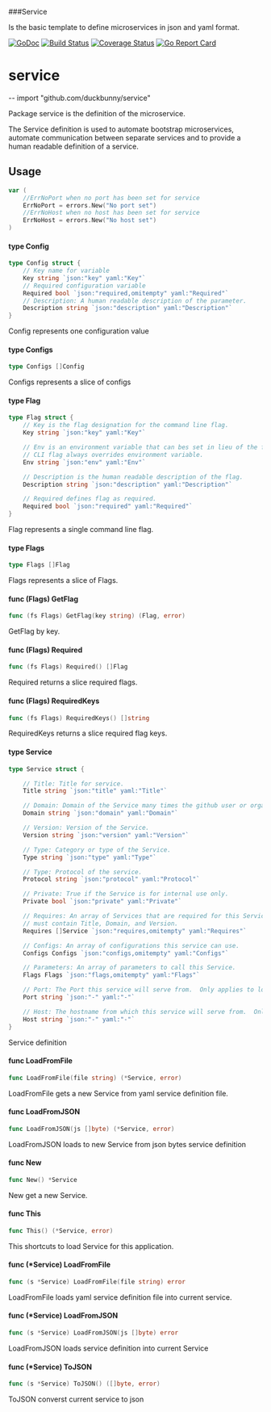 ###Service

Is the basic template to define microservices in json and yaml format.

[![GoDoc](https://godoc.org/github.com/duckbunny/service?status.svg)](https://godoc.org/github.com/duckbunny/service)
[![Build Status](https://travis-ci.org/duckbunny/service.svg?branch=master)](https://travis-ci.org/duckbunny/service)
[![Coverage Status](https://coveralls.io/repos/github/duckbunny/service/badge.svg?branch=master)](https://coveralls.io/github/duckbunny/service?branch=master)
[![Go Report Card](https://goreportcard.com/badge/github.com/duckbunny/service)](https://goreportcard.com/report/github.com/duckbunny/service)
# service
--
    import "github.com/duckbunny/service"

Package service is the definition of the microservice.

The Service definition is used to automate bootstrap microservices, automate
communication between separate services and to provide a human readable
definition of a service.


## Usage

```go
var (
	//ErrNoPort when no port has been set for service
	ErrNoPort = errors.New("No port set")
	//ErrNoHost when no host has been set for service
	ErrNoHost = errors.New("No host set")
)
```

#### type Config

```go
type Config struct {
	// Key name for variable
	Key string `json:"key" yaml:"Key"`
	// Required configuration variable
	Required bool `json:"required,omitempty" yaml:"Required"`
	// Description: A human readable description of the parameter.
	Description string `json:"description" yaml:"Description"`
}
```

Config represents one configuration value

#### type Configs

```go
type Configs []Config
```

Configs represents a slice of configs

#### type Flag

```go
type Flag struct {
	// Key is the flag designation for the command line flag.
	Key string `json:"key" yaml:"Key"`

	// Env is an environment variable that can bes set in lieu of the flag.
	// CLI flag always overrides environment variable.
	Env string `json:"env" yaml:"Env"`

	// Description is the human readable description of the flag.
	Description string `json:"description" yaml:"Description"`

	// Required defines flag as required.
	Required bool `json:"required" yaml:"Required"`
}
```

Flag represents a single command line flag.

#### type Flags

```go
type Flags []Flag
```

Flags represents a slice of Flags.

#### func (Flags) GetFlag

```go
func (fs Flags) GetFlag(key string) (Flag, error)
```
GetFlag by key.

#### func (Flags) Required

```go
func (fs Flags) Required() []Flag
```
Required returns a slice required flags.

#### func (Flags) RequiredKeys

```go
func (fs Flags) RequiredKeys() []string
```
RequiredKeys returns a slice required flag keys.

#### type Service

```go
type Service struct {

	// Title: Title for service.
	Title string `json:"title" yaml:"Title"`

	// Domain: Domain of the Service many times the github user or organization.
	Domain string `json:"domain" yaml:"Domain"`

	// Version: Version of the Service.
	Version string `json:"version" yaml:"Version"`

	// Type: Category or type of the Service.
	Type string `json:"type" yaml:"Type"`

	// Type: Protocol of the service.
	Protocol string `json:"protocol" yaml:"Protocol"`

	// Private: True if the Service is for internal use only.
	Private bool `json:"private" yaml:"Private"`

	// Requires: An array of Services that are required for this Service,
	// must contain Title, Domain, and Version.
	Requires []Service `json:"requires,omitempty" yaml:"Requires"`

	// Configs: An array of configurations this service can use.
	Configs Configs `json:"configs,omitempty" yaml:"Configs"`

	// Parameters: An array of parameters to call this Service.
	Flags Flags `json:"flags,omitempty" yaml:"Flags"`

	// Port: The Port this service will serve from.  Only applies to local instance.
	Port string `json:"-" yaml:"-"`

	// Host: The hostname from which this service will serve from.  Only applies to local instance.
	Host string `json:"-" yaml:"-"`
}
```

Service definition

#### func  LoadFromFile

```go
func LoadFromFile(file string) (*Service, error)
```
LoadFromFile gets a new Service from yaml service definition file.

#### func  LoadFromJSON

```go
func LoadFromJSON(js []byte) (*Service, error)
```
LoadFromJSON loads to new Service from json bytes service definition

#### func  New

```go
func New() *Service
```
New get a new Service.

#### func  This

```go
func This() (*Service, error)
```
This shortcuts to load Service for this application.

#### func (*Service) LoadFromFile

```go
func (s *Service) LoadFromFile(file string) error
```
LoadFromFile loads yaml service definition file into current service.

#### func (*Service) LoadFromJSON

```go
func (s *Service) LoadFromJSON(js []byte) error
```
LoadFromJSON loads service definition into current Service

#### func (*Service) ToJSON

```go
func (s *Service) ToJSON() ([]byte, error)
```
ToJSON converst current service to json
